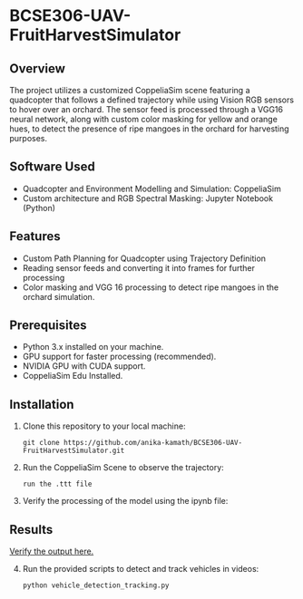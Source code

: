 # BCSE306-UAV-FruitHarvestSimulator

## Overview

The project utilizes a customized CoppeliaSim scene featuring a quadcopter that follows a defined trajectory while using Vision RGB sensors to hover over an orchard. The sensor feed is processed through a VGG16 neural network, along with custom color masking for yellow and orange hues, to detect the presence of ripe mangoes in the orchard for harvesting purposes.

## Software Used

- Quadcopter and Environment Modelling and Simulation: CoppeliaSim
- Custom architecture and RGB Spectral Masking: Jupyter Notebook (Python)

## Features

- Custom Path Planning for Quadcopter using Trajectory Definition
- Reading sensor feeds and converting it into frames for further processing
- Color masking and VGG 16 processing to detect ripe mangoes in the orchard simulation.

## Prerequisites

- Python 3.x installed on your machine.
- GPU support for faster processing (recommended).
- NVIDIA GPU with CUDA support.
- CoppeliaSim Edu Installed.

## Installation

1. Clone this repository to your local machine:
   ```
   git clone https://github.com/anika-kamath/BCSE306-UAV-FruitHarvestSimulator.git
   ```

2. Run the CoppeliaSim Scene to observe the trajectory:
   ```
   run the .ttt file
   ```

3. Verify the processing of the model using the ipynb file:

## Results

[Verify the output here.](https://github.com/anika-kamath/BCSE306-UAV-FruitHarvestSimulator/blob/main/CoppeliaSim_FruitDetection_UAVImaging.ipynb)

4. Run the provided scripts to detect and track vehicles in videos:
   ```
   python vehicle_detection_tracking.py
   ```
